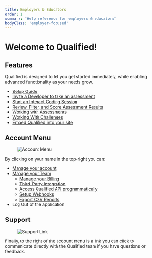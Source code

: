 ```yaml
---
title: Employers & Educators
order: 1
summary: "Help reference for employers & educators"
bodyClass: 'employer-focused'
---
```


# Welcome to Qualified!

## Features

Qualified is designed to let you get started immediately, while enabling advanced functionality as your needs grow.

- [Setup Guide](/for-teams/setup)
- [Invite a Developer to take an assessment](/for-teams/invite)
- [Start an Interact Coding Session](/for-teams/live-interview)
- [Review, Filter, and Score Assessment Results](/for-teams/candidates)
- [Working with Assessments](/for-teams/assessments)
- [Working With Challenges](/for-teams/challenges)
- [Embed Qualified into your site <i class="premium"></i>](/for-teams/embed)


## Account Menu

<figure>

![Account Menu](/images/content/images/hire/account-menu-open.png)

</figure>

By clicking on your name in the top-right you can:

- [Manage your account](/for-teams/account)
- [Manage your Team](/for-teams/account-team)
    - [Manage your Billing](/for-teams/account-team/billing-information)
    - [Third-Party Integration <i class="premium"></i>](/integrations)
    - [Access Qualified API programmatically <i class="premium"></i>](/integrations/api)
    - [Setup Webhooks <i class="premium"></i>](/integrations/webhooks)
    - [Export CSV Reports <i class="premium"></i>](/for-teams/account-team/data-export)
- Log Out of the application

## Support

<figure class="align-left">

![Support Link](/images/content/images/common/intercom.png)

</figure>

Finally, to the right of the account menu is a link you can click to communicate directly with the Qualified team if you have questions or feedback.
